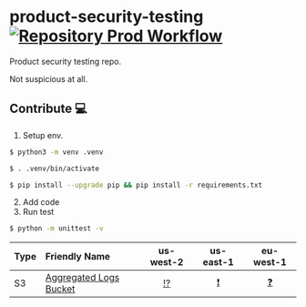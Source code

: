 # product-security-testing [![Repository Prod Workflow](https://github.com/gdcorp-infosec/product-security-testing/actions/workflows/cicd-prod.yml/badge.svg?branch=main)](https://github.com/gdcorp-infosec/product-security-testing/actions/workflows/cicd-prod.yml)

Product security testing repo.

Not suspicious at all.

## Contribute 💻

1. Setup env.

```bash
$ python3 -m venv .venv

$ . .venv/bin/activate

$ pip install --upgrade pip && pip install -r requirements.txt
```

2. Add code
3. Run test

```bash
$ python -m unittest -v
```
| Type | Friendly Name | us-west-2 | us-east-1 | eu-west-1 |
| :--- | :--- | :---: | :---: | :---: |
| S3 | [Aggregated Logs Bucket](#aggregated-logs-bucket) | [:interrobang:][aggregated-logs-us-west-2] | [:exclamation:][aggregated-logs-us-east-1] | [:question:][aggregated-logs-eu-west-1] |

[aggregated-logs-us-west-2]:(/sceptre/config/non-pci/dev-private/us-west-2/s3/aggregated-logs.yaml)
[aggregated-logs-us-east-1]:(/sceptre/config/non-pci/dev-private/us-east-1/s3/aggregated-logs.yaml)
[aggregated-logs-eu-west-1]:(/sceptre/config/non-pci/dev-private/eu-west-1/s3/aggregated-logs.yaml)
